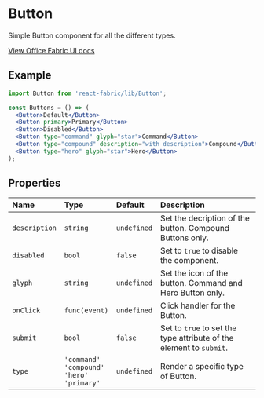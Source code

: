 # Button

Simple Button component for all the different types.

<a href="http://dev.office.com/fabric/components/button" target="_blank">View Office Fabric UI docs</a>

## Example <!-- EXAMPLE -->
```jsx
import Button from 'react-fabric/lib/Button';

const Buttons = () => (
  <Button>Default</Button>
  <Button primary>Primary</Button>
  <Button>Disabled</Button>
  <Button type="command" glyph="star">Command</Button>
  <Button type="compound" description="with description">Compound</Button>
  <Button type="hero" glyph="star">Hero</Button>
);
```

## Properties

| Name          | Type          | Default     | Description                                                         |
| :-----        | :-----        | :-----      | :-----                                                              |
| `description` | `string`      | `undefined` | Set the decription of the button. Compound Buttons only.            |
| `disabled`    | `bool`        | `false`     | Set to `true` to disable the component.                             |
| `glyph`       | `string`      | `undefined` | Set the icon of the button. Command and Hero Button only.           |
| `onClick`     | `func(event)` | `undefined` | Click handler for the Button.                                       |
| `submit`      | `bool`        | `false`     | Set to `true` to set the type attribute of the element to `submit`. |
| `type`        | `'command'`<br/>`'compound'`<br/>`'hero'`<br/>`'primary'` | `undefined` | Render a specific type of Button. |
